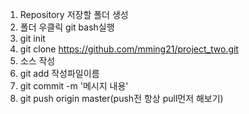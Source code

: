 1. Repository 저장할 폴더 생성
2. 폴더 우클릭 git bash실행
3. git init
4. git clone https://github.com/mming21/project_two.git
5. 소스 작성
6. git add 작성파일이름
7. git commit -m '메시지 내용'
9. git push origin master(push전 항상 pull먼저 해보기)
